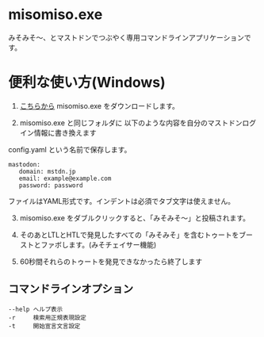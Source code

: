# misomiso.exe

みそみそ〜、とマストドンでつぶやく専用コマンドラインアプリケーションです。

# 便利な使い方(Windows)

1. [こちらから](https://github.com/mamemomonga/misomiso.exe/releases) misomiso.exe をダウンロードします。

2. misomiso.exe と同じフォルダに
以下のような内容を自分のマストドンログイン情報に書き換えます

config.yaml という名前で保存します。

	mastodon:
	   domain: mstdn.jp
	   email: example@example.com
	   password: password

ファイルはYAML形式です。インデントは必須でタブ文字は使えません。

3. misomiso.exe をダブルクリックすると、「みそみそ〜」と投稿されます。

4. そのあとLTLとHTLで発見したすべての「みそみそ」を含むトゥートをブーストとファボします。(みそチェイサー機能)

5. 60秒間それらのトゥートを発見できなかったら終了します

## コマンドラインオプション

	--help ヘルプ表示
	-r     検索用正規表現設定
	-t     開始宣言文言設定


